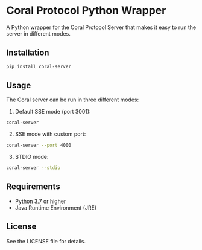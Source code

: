 # Coral Protocol Python Wrapper

A Python wrapper for the Coral Protocol Server that makes it easy to run the server in different modes.

## Installation

```bash
pip install coral-server
```

## Usage

The Coral server can be run in three different modes:

1. Default SSE mode (port 3001):
```bash
coral-server
```

2. SSE mode with custom port:
```bash
coral-server --port 4000
```

3. STDIO mode:
```bash
coral-server --stdio
```

## Requirements

- Python 3.7 or higher
- Java Runtime Environment (JRE)



## License

See the LICENSE file for details. 